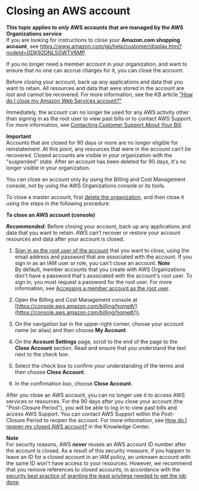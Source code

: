 # Closing an AWS account<a name="orgs_manage_accounts_close"></a>

**This topic applies to ***only*** AWS accounts that are managed by the AWS Organizations service**  
If you are looking for instructions to close your **Amazon\.com shopping account**, see [https://www\.amazon\.com/gp/help/customer/display\.html?nodeId=GDK92DNLSGWTV6MP]()\.

If you no longer need a member account in your organization, and want to ensure that no one can accrue charges for it, you can close the account\. 

Before closing your account, back up any applications and data that you want to retain\. All resources and data that were stored in the account are lost and cannot be recovered\. For more information, see the KB article [ "How do I close my Amazon Web Services account?"](https://aws.amazon.com/premiumsupport/knowledge-center/close-aws-account/)

Immediately, the account can no longer be used for any AWS activity other than signing in as the root user to view past bills or to contact AWS Support\. For more information, see [Contacting Customer Support About Your Bill](https://docs.aws.amazon.com/awsaccountbilling/latest/aboutv2/billing-get-answers.html)\.

**Important**  
Accounts that are closed for 90 days or more are no longer eligible for reinstatement\. At this point, any resources that were in the account can’t be recovered\.
Closed accounts are visible in your organization with the "suspended" state\. After an account has been deleted for 90 days, it's no longer visible in your organization\.

You can close an account only by using the Billing and Cost Management console, not by using the AWS Organizations console or its tools\.

To close a master account, first [delete the organization](orgs_manage_org_delete.md), and then close it using the steps in the following procedure\.

**To close an AWS account \(console\)**

***Recommended:*** Before closing your account, back up any applications and data that you want to retain\. AWS can't recover or restore your account resources and data after your account is closed\. 

1. [Sign in as the root user of the account](https://docs.aws.amazon.com/general/latest/gr/aws_tasks-that-require-root.html) that you want to close, using the email address and password that are associated with the account\. If you sign in as an IAM user or role, you can't close an account\.
**Note**  
By default, member accounts that you create with AWS Organizations don't have a password that's associated with the account's root user\. To sign in, you must request a password for the root user\. For more information, see [Accessing a member account as the root user](orgs_manage_accounts_access.md#orgs_manage_accounts_access-as-root)\.

1. Open the Billing and Cost Management console at [https://console.aws.amazon.com/billing/home#/](https://console.aws.amazon.com/billing/home#/)\.

1. On the navigation bar in the upper\-right corner, choose your account name \(or alias\) and then choose **My Account**\.

1. On the **Account Settings** page, scroll to the end of the page to the **Close Account** section\. Read and ensure that you understand the text next to the check box\.

1. Select the check box to confirm your understanding of the terms and then choose **Close Account**\.

1. In the confirmation box, choose **Close Account**\.

After you close an AWS account, you can no longer use it to access AWS services or resources\. For the 90 days after you close your account \(the "Post\-Closure Period"\), you will be able to log in to view past bills and access AWS Support\. You can contact AWS Support within the Post\-Closure Period to reopen the account\. For more information, see [How do I reopen my closed AWS account?](https://aws.amazon.com/premiumsupport/knowledge-center/reopen-aws-account/) in the Knowledge Center\.

**Note**  
For security reasons, AWS ***never*** reuses an AWS account ID number after the account is closed\. As a result of this security measure, if you happen to leave an ID for a closed account in an IAM policy, an unknown account with the same ID won't have access to your resources\. However, we recommend that you remove references to closed accounts, in accordance with the [security best practice of granting the least privilege needed to get the job done](https://docs.aws.amazon.com/IAM/latest/UserGuide/best-practices.html#grant-least-privilege)\.